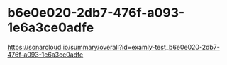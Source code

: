 # b6e0e020-2db7-476f-a093-1e6a3ce0adfe
https://sonarcloud.io/summary/overall?id=examly-test_b6e0e020-2db7-476f-a093-1e6a3ce0adfe

